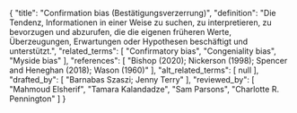 {
    "title": "Confirmation bias (Bestätigungsverzerrung)",
    "definition": "Die Tendenz, Informationen in einer Weise zu suchen, zu interpretieren, zu bevorzugen und abzurufen, die die eigenen früheren Werte, Überzeugungen, Erwartungen oder Hypothesen beschäftigt und unterstützt.",
    "related_terms": [
        "Confirmatory bias",
        "Congeniality bias",
        "Myside bias"
    ],
    "references": [
        "Bishop (2020); Nickerson (1998); Spencer and Heneghan (2018); Wason (1960)"
    ],
    "alt_related_terms": [
        null
    ],
    "drafted_by": [
        "Barnabas Szaszi; Jenny Terry"
    ],
    "reviewed_by": [
        "Mahmoud Elsherif",
        "Tamara Kalandadze",
        "Sam Parsons",
        "Charlotte R. Pennington"
    ]
}